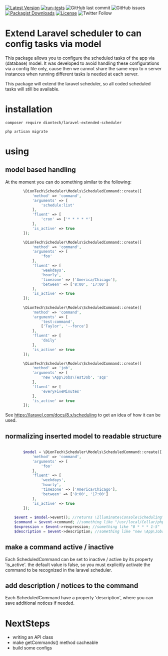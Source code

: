 [![Latest Version](https://img.shields.io/packagist/v/diontech/laravel-extended-scheduler?label=version)](https://packagist.org/packages/diontech/laravel-extended-scheduler/)
[![run-tests](https://github.com/DionTech/laravel-extended-scheduler/actions/workflows/run-tests.yml/badge.svg?branch=main)](https://github.com/DionTech/laravel-extended-scheduler/actions/workflows/run-tests.yml)
![GitHub last commit](https://img.shields.io/github/last-commit/diontech/laravel-extended-scheduler)
![GitHub issues](https://img.shields.io/github/issues-raw/diontech/laravel-extended-scheduler)
[![Packagist Downloads](https://img.shields.io/packagist/dm/diontech/laravel-extended-scheduler.svg?label=packagist%20downloads)](https://packagist.org/packages/diontech/laravel-extended-scheduler)
[![License](https://img.shields.io/badge/license-mit-blue.svg)](https://github.com/diontech/laravel-extended-scheduler/blob/main/LICENSE.md)
![Twitter Follow](https://img.shields.io/twitter/follow/dion_tech?style=social)

# Extend Laravel scheduler to can config tasks via model

This package allows you to configure the scheduled tasks of the app via (database) model. It was developed to avoid handling these
configurations via a config file only, cause then we cannot share the same repo to n server instances when running different tasks is needed at each server.

This package will extend the laravel scheduler, so all coded scheduled tasks will still be available.

# installation

```shell
composer require diontech/laravel-extended-scheduler
```

```shell
php artisan migrate
```

# using

## model based handling
At the moment you can do something similar to the following:

```php
        \DionTech\Scheduler\Models\ScheduledCommand::create([
            'method' => 'command',
            'arguments' => [
                'schedule:list'
            ],
            'fluent' => [
                'cron' => ['* * * * *']
            ],
            'is_active' => true
        ]);

        \DionTech\Scheduler\Models\ScheduledCommand::create([
            'method' => 'command',
            'arguments' => [
                'foo'
            ],
            'fluent' => [
                'weekdays',
                'hourly',
                'timezone' => ['America/Chicago'],
                'between' => ['8:00', '17:00']
            ],
            'is_active' => true
        ]);
        
        \DionTech\Scheduler\Models\ScheduledCommand::create([
            'method' => 'command',
            'arguments' => [
                'test:command',
                ['Taylor', '--force']
            ],
            'fluent' => [
                'daily'
            ],
            'is_active' => true
        ]);

        \DionTech\Scheduler\Models\ScheduledCommand::create([
            'method' => 'job',
            'arguments' => [
                'new \App\Jobs\TestJob', 'sqs'
            ],
            'fluent' => [
                'everyFiveMinutes'
            ],
            'is_active' => true
        ]);
```

See https://laravel.com/docs/8.x/scheduling to get an idea of how it can be used.

## normalizing inserted model to readable structure 

```php

        $model = \DionTech\Scheduler\Models\ScheduledCommand::create([
            'method' => 'command',
            'arguments' => [
                'foo'
            ],
            'fluent' => [
                'weekdays',
                'hourly',
                'timezone' => ['America/Chicago'],
                'between' => ['8:00', '17:00']
            ],
            'is_active' => true
        ]);
       
    $event = $model->event(); //returns \Illuminate\Console\Scheduling\Event
    $command = $event->command; //something like "/usr/local/Cellar/php@7.4/7.4.16/bin/php' 'artisan' foo"
    $expression = $event->rexpression; //something like "0 * * * 1-5"
    $description = $event->description; //something like "new \App\Jobs\TestJob"
```

## make a command active / inactive

Each ScheduledCommand can be set to inactive / active by its property 'is_active'.
the default value is false, so you must explicitly activate the command to be recognized 
in the laravel scheduler.

## add description / notices to the command

Each ScheduledCommand have a property 'description', where you can save additional notices if needed.

# NextSteps

- writing an API class
- make getCommands() method cacheable
- build some configs
